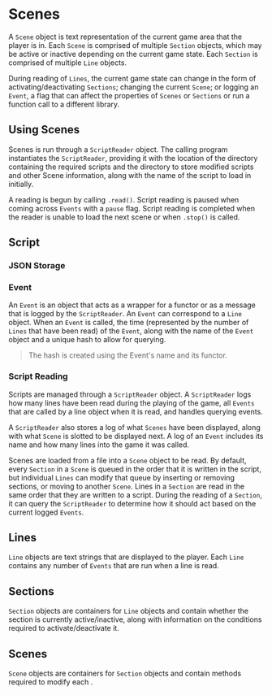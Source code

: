 # Scenes
<!--
## Purpose
The purpose of a scene is to have a constant background that can be 
used for a variable set of lines and characters, and can dynamically
change depending on what happens in the story.
-->

A `Scene` object is text representation of the current game area that
the player is in. Each `Scene` is comprised of multiple `Section` 
objects, which may be active or inactive depending on the current game state.
Each `Section` is comprised of multiple `Line` objects.

During reading of `Lines`, the current game state can change 
in the form of activating/deactivating `Sections`; 
changing the current `Scene`; or logging an `Event`, 
a flag that can affect the properties of `Scenes` or `Sections` or
run a function call to a different library.

## Using Scenes
Scenes is run through a `ScriptReader` object. The calling program
instantiates the `ScriptReader`, providing it with the location
of the directory containing the required scripts and 
the directory to store modified scripts and other Scene information,
along with the name of the script to load in initially.

A reading is begun by calling `.read()`. Script reading is paused
when coming across `Events` with a `pause` flag. Script reading 
is completed when the reader is unable to load the next 
scene or when `.stop()` is called.

## Script
### JSON Storage
<!-- Description when you know what you want a scene to 
be stored as.

Each scene is stored in a seperate file and loaded individually.
Each scene file is stored as an array of script sections dictionaries, 
mapping each section name as a key to an array of lines.
-->

<!-- Example json script when you've know what 
you want your scene object to look like.
```

```
-->
### Event
An `Event` is an object that acts as a wrapper for a functor or as a message that is logged by the `ScriptReader`. 
An `Event` can correspond to a `Line` object. When an `Event` is called,
the time (represented by the number of `Lines` that have been read) 
of the `Event`, along with the name of the `Event` object 
and a unique hash to allow for querying.

> The hash is created using the Event's name and its functor.

### Script Reading
Scripts are managed through a `ScriptReader` object.
A `ScriptReader` logs how many lines have been read during the
playing of the game, all `Events` that are 
called by a line object when it is read, and 
handles querying events.

A `ScriptReader` also stores a log of what `Scenes` have 
been displayed, along with what `Scene` is slotted to be 
displayed next. A log of an `Event` includes its name and how many lines 
into the game it was called.

Scenes are loaded from a file into a `Scene` object to be read. By default,
every `Section` in a `Scene` is queued in the order that it
is written in the script, but individual `Lines` can modify
that queue by inserting or removing sections, or moving to another 
`Scene`. Lines in a `Section` are read in the same order that
they are written to a script. During the reading of a `Section`, it can query the `ScriptReader`
to determine how it should act based on the current logged `Events`. 

## Lines
`Line` objects are text strings that are displayed to the player.
Each `Line` contains any number of `Events` that are run when a line is read.

<!--along with how the
game state will be affected by the result of those `Events`.
-->
## Sections
`Section` objects are containers for `Line` objects and contain
whether the section is currently active/inactive, along with
information on the conditions required to activate/deactivate it.

## Scenes
`Scene` objects are containers for `Section` objects and contain
methods required to modify each . 
